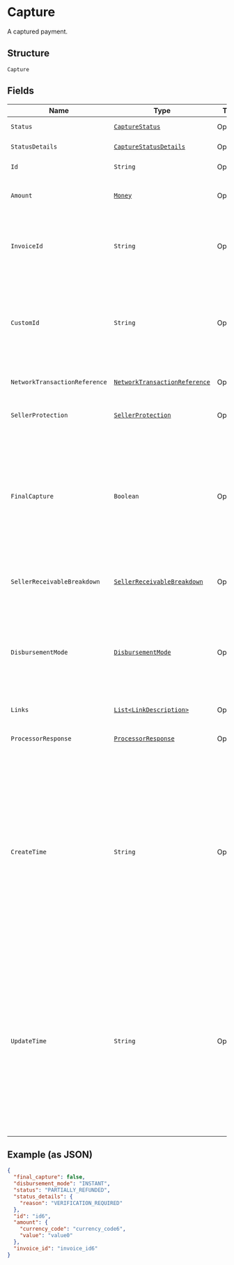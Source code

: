 
# Capture

A captured payment.

## Structure

`Capture`

## Fields

| Name | Type | Tags | Description | Getter | Setter |
|  --- | --- | --- | --- | --- | --- |
| `Status` | [`CaptureStatus`](../../doc/models/capture-status.md) | Optional | The status of the captured payment. | CaptureStatus getStatus() | setStatus(CaptureStatus status) |
| `StatusDetails` | [`CaptureStatusDetails`](../../doc/models/capture-status-details.md) | Optional | The details of the captured payment status. | CaptureStatusDetails getStatusDetails() | setStatusDetails(CaptureStatusDetails statusDetails) |
| `Id` | `String` | Optional | The PayPal-generated ID for the captured payment. | String getId() | setId(String id) |
| `Amount` | [`Money`](../../doc/models/money.md) | Optional | The currency and amount for a financial transaction, such as a balance or payment due. | Money getAmount() | setAmount(Money amount) |
| `InvoiceId` | `String` | Optional | The API caller-provided external invoice number for this order. Appears in both the payer's transaction history and the emails that the payer receives. | String getInvoiceId() | setInvoiceId(String invoiceId) |
| `CustomId` | `String` | Optional | The API caller-provided external ID. Used to reconcile API caller-initiated transactions with PayPal transactions. Appears in transaction and settlement reports.<br><br>**Constraints**: *Maximum Length*: `127` | String getCustomId() | setCustomId(String customId) |
| `NetworkTransactionReference` | [`NetworkTransactionReference`](../../doc/models/network-transaction-reference.md) | Optional | Reference values used by the card network to identify a transaction. | NetworkTransactionReference getNetworkTransactionReference() | setNetworkTransactionReference(NetworkTransactionReference networkTransactionReference) |
| `SellerProtection` | [`SellerProtection`](../../doc/models/seller-protection.md) | Optional | The level of protection offered as defined by [PayPal Seller Protection for Merchants](https://www.paypal.com/us/webapps/mpp/security/seller-protection). | SellerProtection getSellerProtection() | setSellerProtection(SellerProtection sellerProtection) |
| `FinalCapture` | `Boolean` | Optional | Indicates whether you can make additional captures against the authorized payment. Set to `true` if you do not intend to capture additional payments against the authorization. Set to `false` if you intend to capture additional payments against the authorization.<br><br>**Default**: `false` | Boolean getFinalCapture() | setFinalCapture(Boolean finalCapture) |
| `SellerReceivableBreakdown` | [`SellerReceivableBreakdown`](../../doc/models/seller-receivable-breakdown.md) | Optional | The detailed breakdown of the capture activity. This is not available for transactions that are in pending state. | SellerReceivableBreakdown getSellerReceivableBreakdown() | setSellerReceivableBreakdown(SellerReceivableBreakdown sellerReceivableBreakdown) |
| `DisbursementMode` | [`DisbursementMode`](../../doc/models/disbursement-mode.md) | Optional | The funds that are held on behalf of the merchant.<br><br>**Default**: `DisbursementMode.INSTANT`<br><br>**Constraints**: *Minimum Length*: `1`, *Maximum Length*: `16`, *Pattern*: `^[A-Z_]+$` | DisbursementMode getDisbursementMode() | setDisbursementMode(DisbursementMode disbursementMode) |
| `Links` | [`List<LinkDescription>`](../../doc/models/link-description.md) | Optional | An array of related [HATEOAS links](/docs/api/reference/api-responses/#hateoas-links). | List<LinkDescription> getLinks() | setLinks(List<LinkDescription> links) |
| `ProcessorResponse` | [`ProcessorResponse`](../../doc/models/processor-response.md) | Optional | The processor response information for payment requests, such as direct credit card transactions. | ProcessorResponse getProcessorResponse() | setProcessorResponse(ProcessorResponse processorResponse) |
| `CreateTime` | `String` | Optional | The date and time, in [Internet date and time format](https://tools.ietf.org/html/rfc3339#section-5.6). Seconds are required while fractional seconds are optional.<blockquote><strong>Note:</strong> The regular expression provides guidance but does not reject all invalid dates.</blockquote><br><br>**Constraints**: *Minimum Length*: `20`, *Maximum Length*: `64`, *Pattern*: `^[0-9]{4}-(0[1-9]\|1[0-2])-(0[1-9]\|[1-2][0-9]\|3[0-1])[T,t]([0-1][0-9]\|2[0-3]):[0-5][0-9]:([0-5][0-9]\|60)([.][0-9]+)?([Zz]\|[+-][0-9]{2}:[0-9]{2})$` | String getCreateTime() | setCreateTime(String createTime) |
| `UpdateTime` | `String` | Optional | The date and time, in [Internet date and time format](https://tools.ietf.org/html/rfc3339#section-5.6). Seconds are required while fractional seconds are optional.<blockquote><strong>Note:</strong> The regular expression provides guidance but does not reject all invalid dates.</blockquote><br><br>**Constraints**: *Minimum Length*: `20`, *Maximum Length*: `64`, *Pattern*: `^[0-9]{4}-(0[1-9]\|1[0-2])-(0[1-9]\|[1-2][0-9]\|3[0-1])[T,t]([0-1][0-9]\|2[0-3]):[0-5][0-9]:([0-5][0-9]\|60)([.][0-9]+)?([Zz]\|[+-][0-9]{2}:[0-9]{2})$` | String getUpdateTime() | setUpdateTime(String updateTime) |

## Example (as JSON)

```json
{
  "final_capture": false,
  "disbursement_mode": "INSTANT",
  "status": "PARTIALLY_REFUNDED",
  "status_details": {
    "reason": "VERIFICATION_REQUIRED"
  },
  "id": "id6",
  "amount": {
    "currency_code": "currency_code6",
    "value": "value0"
  },
  "invoice_id": "invoice_id6"
}
```

